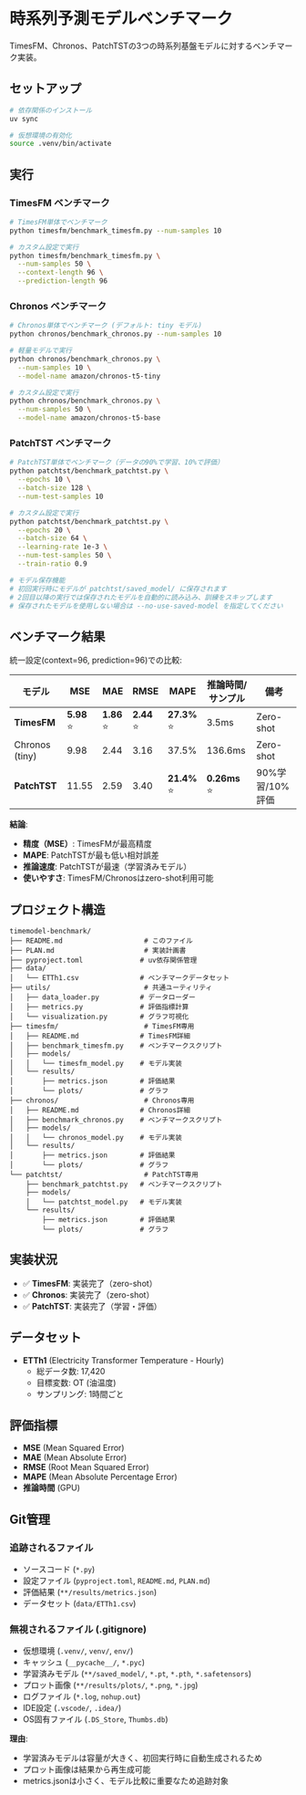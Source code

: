 # 時系列予測モデルベンチマーク

TimesFM、Chronos、PatchTSTの3つの時系列基盤モデルに対するベンチマーク実装。

## セットアップ

```bash
# 依存関係のインストール
uv sync

# 仮想環境の有効化
source .venv/bin/activate
```

## 実行

### TimesFM ベンチマーク

```bash
# TimesFM単体でベンチマーク
python timesfm/benchmark_timesfm.py --num-samples 10

# カスタム設定で実行
python timesfm/benchmark_timesfm.py \
  --num-samples 50 \
  --context-length 96 \
  --prediction-length 96
```

### Chronos ベンチマーク

```bash
# Chronos単体でベンチマーク (デフォルト: tiny モデル)
python chronos/benchmark_chronos.py --num-samples 10

# 軽量モデルで実行
python chronos/benchmark_chronos.py \
  --num-samples 10 \
  --model-name amazon/chronos-t5-tiny

# カスタム設定で実行
python chronos/benchmark_chronos.py \
  --num-samples 50 \
  --model-name amazon/chronos-t5-base
```

### PatchTST ベンチマーク

```bash
# PatchTST単体でベンチマーク（データの90%で学習、10%で評価）
python patchtst/benchmark_patchtst.py \
  --epochs 10 \
  --batch-size 128 \
  --num-test-samples 10

# カスタム設定で実行
python patchtst/benchmark_patchtst.py \
  --epochs 20 \
  --batch-size 64 \
  --learning-rate 1e-3 \
  --num-test-samples 50 \
  --train-ratio 0.9

# モデル保存機能
# 初回実行時にモデルが patchtst/saved_model/ に保存されます
# 2回目以降の実行では保存されたモデルを自動的に読み込み、訓練をスキップします
# 保存されたモデルを使用しない場合は --no-use-saved-model を指定してください
```

## ベンチマーク結果

統一設定(context=96, prediction=96)での比較:

| モデル | MSE | MAE | RMSE | MAPE | 推論時間/サンプル | 備考 |
|--------|-----|-----|------|------|-------------------|------|
| **TimesFM** | **5.98** ⭐ | **1.86** ⭐ | **2.44** ⭐ | **27.3%** ⭐ | 3.5ms | Zero-shot |
| Chronos (tiny) | 9.98 | 2.44 | 3.16 | 37.5% | 136.6ms | Zero-shot |
| **PatchTST** | 11.55 | 2.59 | 3.40 | **21.4%** ⭐ | **0.26ms** ⭐ | 90%学習/10%評価 |

**結論**:
- **精度（MSE）**: TimesFMが最高精度
- **MAPE**: PatchTSTが最も低い相対誤差
- **推論速度**: PatchTSTが最速（学習済みモデル）
- **使いやすさ**: TimesFM/Chronosはzero-shot利用可能

## プロジェクト構造

```
timemodel-benchmark/
├── README.md                    # このファイル
├── PLAN.md                      # 実装計画書
├── pyproject.toml              # uv依存関係管理
├── data/
│   └── ETTh1.csv               # ベンチマークデータセット
├── utils/                       # 共通ユーティリティ
│   ├── data_loader.py          # データローダー
│   ├── metrics.py              # 評価指標計算
│   └── visualization.py        # グラフ可視化
├── timesfm/                     # TimesFM専用
│   ├── README.md               # TimesFM詳細
│   ├── benchmark_timesfm.py    # ベンチマークスクリプト
│   ├── models/
│   │   └── timesfm_model.py    # モデル実装
│   └── results/
│       ├── metrics.json        # 評価結果
│       └── plots/              # グラフ
├── chronos/                     # Chronos専用
│   ├── README.md               # Chronos詳細
│   ├── benchmark_chronos.py    # ベンチマークスクリプト
│   ├── models/
│   │   └── chronos_model.py    # モデル実装
│   └── results/
│       ├── metrics.json        # 評価結果
│       └── plots/              # グラフ
└── patchtst/                    # PatchTST専用
    ├── benchmark_patchtst.py   # ベンチマークスクリプト
    ├── models/
    │   └── patchtst_model.py   # モデル実装
    └── results/
        ├── metrics.json        # 評価結果
        └── plots/              # グラフ
```

## 実装状況

- ✅ **TimesFM**: 実装完了（zero-shot）
- ✅ **Chronos**: 実装完了（zero-shot）
- ✅ **PatchTST**: 実装完了（学習・評価）

## データセット

- **ETTh1** (Electricity Transformer Temperature - Hourly)
  - 総データ数: 17,420
  - 目標変数: OT (油温度)
  - サンプリング: 1時間ごと

## 評価指標

- **MSE** (Mean Squared Error)
- **MAE** (Mean Absolute Error)
- **RMSE** (Root Mean Squared Error)
- **MAPE** (Mean Absolute Percentage Error)
- **推論時間** (GPU)

## Git管理

### 追跡されるファイル
- ソースコード (`*.py`)
- 設定ファイル (`pyproject.toml`, `README.md`, `PLAN.md`)
- 評価結果 (`**/results/metrics.json`)
- データセット (`data/ETTh1.csv`)

### 無視されるファイル (.gitignore)
- 仮想環境 (`.venv/`, `venv/`, `env/`)
- キャッシュ (`__pycache__/`, `*.pyc`)
- 学習済みモデル (`**/saved_model/`, `*.pt`, `*.pth`, `*.safetensors`)
- プロット画像 (`**/results/plots/`, `*.png`, `*.jpg`)
- ログファイル (`*.log`, `nohup.out`)
- IDE設定 (`.vscode/`, `.idea/`)
- OS固有ファイル (`.DS_Store`, `Thumbs.db`)

**理由**:
- 学習済みモデルは容量が大きく、初回実行時に自動生成されるため
- プロット画像は結果から再生成可能
- metrics.jsonは小さく、モデル比較に重要なため追跡対象
